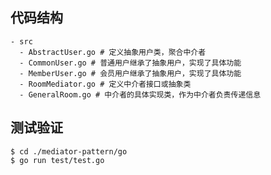 ## 代码结构
```shell
- src
  - AbstractUser.go # 定义抽象用户类，聚合中介者
  - CommonUser.go # 普通用户继承了抽象用户，实现了具体功能
  - MemberUser.go # 会员用户继承了抽象用户，实现了具体功能
  - RoomMediator.go # 定义中介者接口或抽象类
  - GeneralRoom.go # 中介者的具体实现类，作为中介者负责传递信息
```

## 测试验证

```shell
$ cd ./mediator-pattern/go
$ go run test/test.go
```
